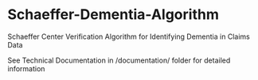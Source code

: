 # Schaeffer-Dementia-Algorithm
Schaeffer Center Verification Algorithm for Identifying Dementia in Claims Data

See Technical Documentation in /documentation/ folder for detailed information
